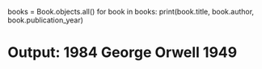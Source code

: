 books = Book.objects.all()
for book in books:
    print(book.title, book.author, book.publication_year)
# Output: 1984 George Orwell 1949